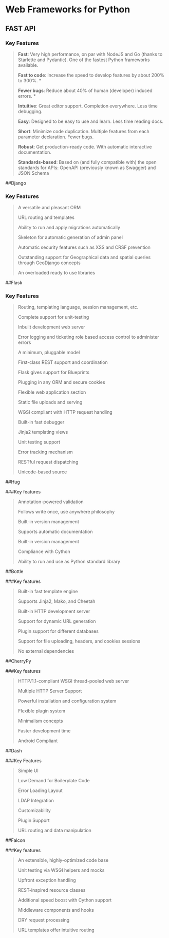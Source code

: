 # Web Frameworks for Python

## FAST API
### Key Features
>**Fast**: Very high performance, on par with NodeJS and Go (thanks to Starlette and Pydantic). One of the fastest Python frameworks available.
>
>**Fast to code**: Increase the speed to develop features by about 200% to 300%. *
>
>**Fewer bugs**: Reduce about 40% of human (developer) induced errors. *
>
>**Intuitive**: Great editor support. Completion everywhere. Less time debugging.
>
>**Easy**: Designed to be easy to use and learn. Less time reading docs.
>
>**Short**: Minimize code duplication. Multiple features from each parameter declaration. Fewer bugs.
>
>**Robust**: Get production-ready code. With automatic interactive documentation.
>
>**Standards-based**: Based on (and fully compatible with) the open standards for APIs: OpenAPI (previously known as Swagger) and JSON Schema

##Django
### Key Features
>A versatile and pleasant ORM
>
>URL routing and templates
>
>Ability to run and apply migrations automatically
>
>Skeleton for automatic generation of admin panel
>
>Automatic security features such as XSS and CRSF prevention
>
>Outstanding support for Geographical data and spatial queries through GeoDjango concepts
>
>An overloaded ready to use libraries

##Flask
### Key Features
>Routing, templating language, session management, etc.
>
>Complete support for unit-testing
>
>Inbuilt development web server
>
>Error logging and ticketing role based access control to administer errors
>
>A minimum, pluggable model
>
>First-class REST support and coordination
>
>Flask gives support for Blueprints
>
>Plugging in any ORM and secure cookies
>
>Flexible web application section
>
>Static file uploads and serving
>
>WGSI compliant with HTTP request handling
>
>Built-in fast debugger
>
>Jinja2 templating views
>
>Unit testing support
>
>Error tracking mechanism
>
>RESTful request dispatching
>
>Unicode-based source

##Hug

###Key features

>Annotation-powered validation
>
>Follows write once, use anywhere philosophy 
>
>Built-in version management
>
>Supports automatic documentation
>
>Built-in version management
>
>Compliance with Cython
>
>Ability to run and use as Python standard library

##Bottle

###Key features

>Built-in fast template engine
>
>Supports Jinja2, Mako, and Cheetah 
>
>Built-in HTTP development server
>
>Support for dynamic URL generation
>
>Plugin support for different databases
>
>Support for file uploading, headers, and cookies sessions
>
>No external dependencies

##CherryPy

###Key features

>HTTP/1.1-compliant WSGI thread-pooled web server
>
>Multiple HTTP Server Support
>
>Powerful installation and configuration system 
>
>Flexible plugin system
>
>Minimalism concepts
>
>Faster development time
>
>Android Compliant

##Dash

###Key Features

>Simple UI
>
>Low Demand for Boilerplate Code
>
>Error Loading Layout
>
>LDAP Integration
>
>Customizability
>
>Plugin Support
>
>URL routing and data manipulation

##Falcon

###Key features

>An extensible, highly-optimized code base
>
>Unit testing via WSGI helpers and mocks
>
>Upfront exception handling
>
>REST-inspired resource classes
>
>Additional speed boost with Cython support
>
>Middleware components and hooks
>
>DRY request processing
>
>URL templates offer intuitive routing